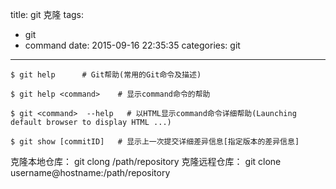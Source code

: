 title: git 克隆
tags:
  - git
  - command
date: 2015-09-16 22:35:35
categories: git
---

	$ git help 		# Git帮助(常用的Git命令及描述)

	$ git help <command>    # 显示command命令的帮助

	$ git <command>  --help   # 以HTML显示command命令详细帮助(Launching default browser to display HTML ...)

    $ git show [commitID]   # 显示上一次提交详细差异信息[指定版本的差异信息]


克隆本地仓库： git clong /path/repository
克隆远程仓库： git clone username@hostname:/path/repository

